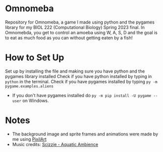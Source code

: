 # Omnomeba
Repository for Omnomeba, a game I made using python and the pygames library for my BIOL 222 (Computational Biology) Spring 2023 final.
In Omnomebda, you get to control an amoeba using W, A, S, D and the goal is to eat as much food as you can without getting eaten by a fish! 

# How to Set Up
Set up by installing the file and making sure you have python and the pygames library installed
Check if you have python installed by typing in `python` in the terminal.
Check if you have pygames installed by typing `py -m pygame.examples.aliens`
* If you don't have pygames installed do `py -m pip install -U pygame --user` on Windows.

# Notes
* The background image and sprite frames and animations were made by me using [PixilArt](https://www.pixilart.com/)
* Music credits: [Scizzie - Aquatic Ambience](https://www.youtube.com/watch?v=DP3rDP02lE0)
